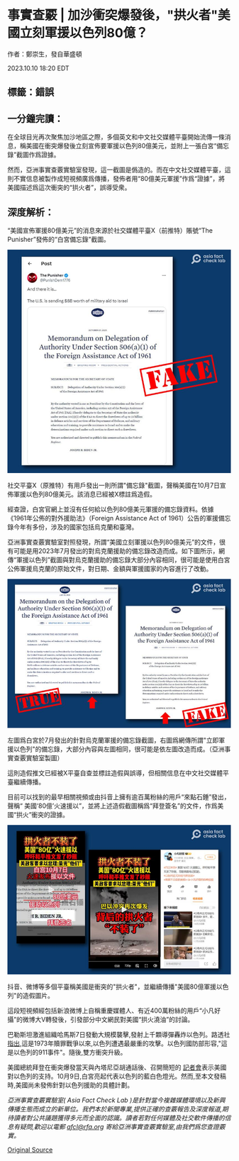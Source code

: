 # 事實查覈 | 加沙衝突爆發後，"拱火者"美國立刻軍援以色列80億？

作者：鄭崇生，發自華盛頓

2023.10.10 18:20 EDT

## 標籤：錯誤

## 一分鐘完讀：

在全球目光再次聚焦加沙地區之際，多個英文和中文社交媒體平臺開始流傳一條消息，稱美國在衝突爆發後立刻宣佈要軍援以色列80億美元，並附上一張白宮“備忘錄”截圖作爲證據。

然而，亞洲事實查覈實驗室發現，這一截圖是僞造的。而在中文社交媒體平臺，這則不實信息被製作成短視頻廣爲傳播，發佈者用“80億美元軍援”作爲“證據”，將美國描述爲這次衝突的“拱火者”，誤導受衆。

## 深度解析：

“美國宣佈軍援80億美元”的消息來源於社交媒體平臺X（前推特）賬號“The Punisher”發佈的“白宮備忘錄”截圖。

![社交平臺X（原推特）有用戶發出一則所謂"備忘錄"截圖，聲稱美國在10月7日宣佈軍援以色列80億美元。該消息已經被X標註爲造假。](images/OZJNLTEE5C7JSLMA7X3Q3ORSIQ.png)

社交平臺X（原推特）有用戶發出一則所謂"備忘錄"截圖，聲稱美國在10月7日宣佈軍援以色列80億美元。該消息已經被X標註爲造假。

經查證，白宮官網上並沒有任何給以色列80億美元軍援的備忘錄資料。依據《1961年公佈的對外援助法》（Foreign Assistance Act of 1961）公告的軍援備忘錄今年有多份，涉及的國家包括烏克蘭和臺灣。

亞洲事實查覈實驗室對照發現，所謂“美國立刻軍援以色列80億美元”的文件，很有可能是用2023年7月發出的對烏克蘭援助的備忘錄改造而成。如下圖所示，網傳“軍援以色列”截圖與對烏克蘭援助的備忘錄大部分內容相同，很可能是使用白宮公佈軍援烏克蘭的原始文件，對日期、金額與軍援國家的內容進行了改動。

![左圖爲白宮於7月發出的針對烏克蘭軍援的備忘錄截圖，右圖爲網傳所謂"立即軍援以色列"的備忘錄，大部分內容與左圖相同，很可能是依左圖改造而成。（亞洲事實查覈實驗室製圖）](images/JDGFHRWRAM53O4BU4RFDQ7DVZM.png)

左圖爲白宮於7月發出的針對烏克蘭軍援的備忘錄截圖，右圖爲網傳所謂"立即軍援以色列"的備忘錄，大部分內容與左圖相同，很可能是依左圖改造而成。（亞洲事實查覈實驗室製圖）

這則造假推文已經被X平臺自查並標註造假與誤導，但相關信息在中文社交媒體平臺繼續傳播。

目前可以找到的最早相關視頻或由抖音上擁有逾百萬粉絲的用戶“來點石錘”發出，聲稱“ 美國‘80億’火速援以”，並將上述造假截圖稱爲“拜登簽名”的文件，作爲美國“拱火”衝突的證據。

![抖音、微博等多個平臺稱美國是衝突的"拱火者"，並繼續傳播"美國80億軍援以色列"的造假圖片。](images/6HT2MCJDAT6SBXPV3FELYMXRLE.png)

抖音、微博等多個平臺稱美國是衝突的"拱火者"，並繼續傳播"美國80億軍援以色列"的造假圖片。

這段短視頻經包括新浪微博上自稱重慶媒體人、有近400萬粉絲的用戶“小凡好攝”的微博大V轉發後，引發部分中文網民對美國“拱火澆油”的討論。

巴勒斯坦激進組織哈馬斯7日發動大規模襲擊,發射上千顆導彈轟炸以色列。路透社 [指出](https://www.reuters.com/world/us-ready-offer-israel-support-after-attacks-biden-2023-10-07/),這是1973年贖罪戰爭以來,以色列遭遇最嚴重的攻擊。以色列國防部形容,"這是以色列的911事件"。隨後,雙方衝突升級。

美國總統拜登在衝突爆發當天與內塔尼亞胡通話後、召開簡短的 [記者會](https://www.youtube.com/watch?v=gixYhd8pjhw)表示美國對以色列的支持。10月9日,白宮亮起代表以色列的藍白色燈光。然而,至本文發稿時,美國尚未發佈針對以色列援助的具體計劃。

*亞洲事實查覈實驗室(* *Asia Fact Check Lab* *)是針對當今複雜媒體環境以及新興傳播生態而成立的新單位。我們本於新聞專業,提供正確的查覈報告及深度報道,期待讀者對公共議題獲得多元而全面的認識。讀者若對任何媒體及社交軟件傳播的信息有疑問,歡迎以電郵* *afcl@rfa.org* *寄給亞洲事實查覈實驗室,由我們爲您查證覈實。*



[Original Source](https://www.rfa.org/mandarin/shishi-hecha/hc-10102023181430.html)